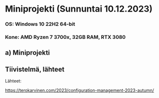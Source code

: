 # Miniprojekti (Sunnuntai 10.12.2023)

### OS: Windows 10 22H2 64-bit
### Kone: AMD Ryzen 7 3700x, 32GB RAM, RTX 3080
  
## a) Miniprojekti



## Tiivistelmä, lähteet


Lähteet:

https://terokarvinen.com/2023/configuration-management-2023-autumn/


